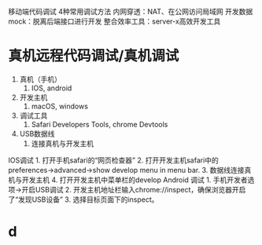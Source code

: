 移动端代码调试
			4种常用调试方法
		内网穿透：NAT、在公网访问局域网
		开发数据mock：脱离后端接口进行开发
		整合效率工具：server-x高效开发工具

# 真机远程代码调试/真机调试
1. 真机（手机）
	1. IOS, android
2. 开发主机
	1. macOS, windows
3. 调试工具
	1. Safari Developers Tools, chrome Devtools 
4. USB数据线
	1. 连接真机与开发主机

IOS调试
	1. 打开手机safari的“网页检查器”
	2. 打开开发主机safari中的preferences->advanced->show develop menu in menu bar.
	3. 数据线连接真机与开发主机
	4. 打开开发主机中菜单栏的develop
Android 调试
	1. 手机开发者选项->开启USB调试
	2. 开发主机地址栏输入chrome://inspect，确保浏览器开启了“发现USB设备”
	3. 选择目标页面下的inspect。

# d 